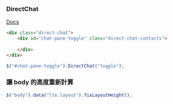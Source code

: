 ### DirectChat
[Docs](https://adminlte.io/docs/3.0/javascript/direct-chat.html)
``` html
<div class="direct-chat">
    <div id="chat-pane-toggle" class="direct-chat-contacts">
        
    </div>
</div>
```
``` js
$("#chat-pane-toggle").DirectChat("toggle");
```

### 讓 body 的高度重新計算
``` js
$("body").data("lte.layout").fixLayoutHeight();
```